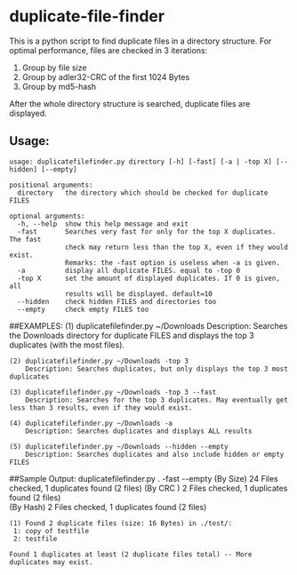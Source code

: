 # duplicate-file-finder
This is a python script to find duplicate files in a directory structure. For optimal performance, files are checked in 3 iterations:

1. Group by file size
2. Group by adler32-CRC of the first 1024 Bytes
3. Group by md5-hash

After the whole directory structure is searched, duplicate files are displayed.

## Usage:
	usage: duplicatefilefinder.py directory [-h] [-fast] [-a | -top X] [--hidden] [--empty]
	
	positional arguments:
	  directory   the directory which should be checked for duplicate FILES
	
	optional arguments:
	  -h, --help  show this help message and exit
	  -fast       Searches very fast for only for the top X duplicates. The fast
	              check may return less than the top X, even if they would exist.
	              Remarks: the -fast option is useless when -a is given.
	  -a          display all duplicate FILES. equal to -top 0
	  -top X      set the amount of displayed duplicates. If 0 is given, all
	              results will be displayed. default=10
	  --hidden    check hidden FILES and directories too
	  --empty     check empty FILES too

##EXAMPLES:
    (1) duplicatefilefinder.py ~/Downloads
        Description: Searches the Downloads directory for duplicate FILES and displays the top 3 duplicates (with the most files).
	
    (2) duplicatefilefinder.py ~/Downloads -top 3
        Description: Searches duplicates, but only displays the top 3 most duplicates
	
    (3) duplicatefilefinder.py ~/Downloads -top 3 --fast 
        Description: Searches for the top 3 duplicates. May eventually get less than 3 results, even if they would exist.
	
    (4) duplicatefilefinder.py ~/Downloads -a
        Description: Searches duplicates and displays ALL results
	
    (5) duplicatefilefinder.py ~/Downloads --hidden --empty
        Description: Searches duplicates and also include hidden or empty FILES
	
##Sample Output:
	duplicatefilefinder.py . -fast --empty
	(By Size) 24 Files checked, 1 duplicates found (2 files) 
	(By CRC ) 2 Files checked, 1 duplicates found (2 files)  
	(By Hash) 2 Files checked, 1 duplicates found (2 files) 
	
	(1) Found 2 duplicate files (size: 16 Bytes) in ./test/:
	 1: copy of testfile
	 2: testfile
	
	Found 1 duplicates at least (2 duplicate files total) -- More duplicates may exist.

